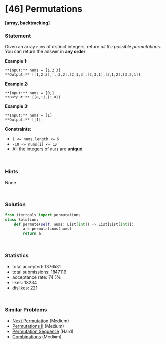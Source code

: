 # [46] Permutations

**[array, backtracking]**

### Statement

Given an array `nums` of distinct integers, return *all the possible permutations*. You can return the answer in **any order**.


**Example 1:**

```
**Input:** nums = [1,2,3]
**Output:** [[1,2,3],[1,3,2],[2,1,3],[2,3,1],[3,1,2],[3,2,1]]

```
**Example 2:**

```
**Input:** nums = [0,1]
**Output:** [[0,1],[1,0]]

```
**Example 3:**

```
**Input:** nums = [1]
**Output:** [[1]]

```

**Constraints:**
* `1 <= nums.length <= 6`
* `-10 <= nums[i] <= 10`
* All the integers of `nums` are **unique**.


<br>

### Hints

None

<br>

### Solution

```py
from itertools import permutations
class Solution:
    def permute(self, nums: List[int]) -> List[List[int]]:
        a = permutations(nums)
        return a
```

<br>

### Statistics

- total accepted: 1376531
- total submissions: 1847119
- acceptance rate: 74.5%
- likes: 13234
- dislikes: 221

<br>

### Similar Problems

- [Next Permutation](https://leetcode.com/problems/next-permutation) (Medium)
- [Permutations II](https://leetcode.com/problems/permutations-ii) (Medium)
- [Permutation Sequence](https://leetcode.com/problems/permutation-sequence) (Hard)
- [Combinations](https://leetcode.com/problems/combinations) (Medium)
